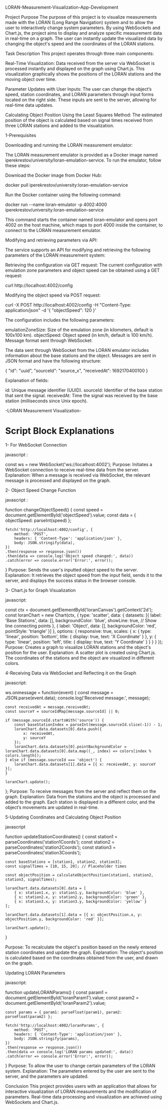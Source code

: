 LORAN-Measurement-Visualization-App-Development

Project Purpose
The purpose of this project is to visualize measurements made with the LORAN (Long Range Navigation) system and to allow the user to interactively change system parameters. By using WebSockets and Chart.js, the project aims to display and analyze specific measurement data in real-time on a graph. The user can instantly update the visualized data by changing the object's speed and the coordinates of the LORAN stations.

Task Description
This project operates through three main components:

Real-Time Visualization: Data received from the server via WebSocket is processed instantly and displayed on the graph using Chart.js. This visualization graphically shows the positions of the LORAN stations and the moving object over time.

Parameter Updates with User Inputs: The user can change the object’s speed, station coordinates, and LORAN parameters through input forms located on the right side. These inputs are sent to the server, allowing for real-time data updates.

Calculating Object Position Using the Least Squares Method: The estimated position of the object is calculated based on signal times received from three LORAN stations and added to the visualization.

1-Prerequisites

Downloading and running the LORAN measurement emulator:

The LORAN measurement emulator is provided as a Docker image named iperekrestov/university/loran-emulation-service. To run the emulator, follow these steps:

Download the Docker image from Docker Hub:

docker pull iperekrestov/university:loran-emulation-service

Run the Docker container using the following command:

docker run --name loran-emulator -p 4002:4000 iperekrestov/university:loran-emulation-service

This command starts the container named loran-emulator and opens port 4002 on the host machine, which maps to port 4000 inside the container, to connect to the LORAN measurement emulator.

Modifying and retrieving parameters via API:

The service supports an API for modifying and retrieving the following parameters of the LORAN measurement system:

Retrieving the configuration via GET request: The current configuration with emulation zone parameters and object speed can be obtained using a GET request:

curl http://localhost:4002/config


Modifying the object speed via POST request:

curl -X POST http://localhost:4002/config -H "Content-Type: application/json" -d '{
  "objectSpeed": 120
}'

The configuration includes the following parameters:

emulationZoneSize: Size of the emulation zone (in kilometers, default is 100x100 km).
objectSpeed: Object speed (in km/h, default is 100 km/h).
Message format sent through WebSocket:

The data sent through WebSocket from the LORAN emulator includes information about the base stations and the object. Messages are sent in JSON format and have the following structure:

{
  "id": "uuid",
  "sourceId": "source_x",
  "receivedAt": 1692170400100
}

Explanation of fields:

id: Unique message identifier (UUID).
sourceId: Identifier of the base station that sent the signal.
receivedAt: Time the signal was received by the base station (milliseconds since Unix epoch).

-LORAN Measurement Visualization-
# Script Block Explanations #

1- For WebSocket Connection

javascript :

const ws = new WebSocket('ws://localhost:4002');
Purpose: Initiates a WebSocket connection to receive real-time data from the server.
Explanation: When a message is received via WebSocket, the relevant message is processed and displayed on the graph.

2- Object Speed Change Function

javascript :

function changeObjectSpeed() {
    const speed = document.getElementById('objectSpeed').value;
    const data = { objectSpeed: parseInt(speed) };

    fetch('http://localhost:4002/config', {
        method: 'POST',
        headers: { 'Content-Type': 'application/json' },
        body: JSON.stringify(data),
    })
    .then(response => response.json())
    .then(data => console.log('Object speed changed:', data))
    .catch(error => console.error('Error:', error));
}
Purpose: Sends the user's inputted object speed to the server.
Explanation: It retrieves the object speed from the input field, sends it to the server, and displays the success status in the browser console.

3- Chart.js for Graph Visualization

javascript:

const ctx = document.getElementById('loranCanvas').getContext('2d');
const loranChart = new Chart(ctx, {
    type: 'scatter',
    data: {
        datasets: [{
            label: 'Base Stations',
            data: [],
            backgroundColor: 'blue',
            showLine: true,  // Show line connecting points
        }, {
            label: 'Object',
            data: [],
            backgroundColor: 'red',
            pointStyle: 'triangle'
        }]
    },
    options: {
        responsive: true,
        scales: {
            x: { type: 'linear', position: 'bottom', title: { display: true, text: 'X Coordinate' } },
            y: { type: 'linear', position: 'left', title: { display: true, text: 'Y Coordinate' } }
        }
    }
});
Purpose: Creates a graph to visualize LORAN stations and the object's position for the user.
Explanation: A scatter plot is created using Chart.js. The coordinates of the stations and the object are visualized in different colors.

4-Receiving Data via WebSocket and Reflecting it on the Graph

javascript:

ws.onmessage = function(event) {
    const message = JSON.parse(event.data);
    console.log('Received message:', message);

    const receivedAt = message.receivedAt;
    const sourceY = sourceIdMap[message.sourceId] || 0;

    if (message.sourceId.startsWith('source')) {
        const baseStationIndex = parseInt(message.sourceId.slice(-1)) - 1;
        loranChart.data.datasets[0].data.push({
            x: receivedAt,
            y: sourceY
        });
        loranChart.data.datasets[0].pointBackgroundColor = loranChart.data.datasets[0].data.map((_, index) => colors[index % colors.length]);
    } else if (message.sourceId === 'object') {
        loranChart.data.datasets[1].data = [{ x: receivedAt, y: sourceY }];
    }

    loranChart.update();
};
Purpose: To receive messages from the server and reflect them on the graph.
Explanation: Data from the stations and the object is processed and added to the graph. Each station is displayed in a different color, and the object’s movements are updated in real-time.

5-Updating Coordinates and Calculating Object Position

javascript

function updateStationCoordinates() {
    const station1 = parseCoordinates('station1Coords');
    const station2 = parseCoordinates('station2Coords');
    const station3 = parseCoordinates('station3Coords');

    const baseStations = [station1, station2, station3];
    const signalTimes = [10, 15, 20]; // Placeholder times

    const objectPosition = calculateObjectPosition(station1, station2, station3, signalTimes);

    loranChart.data.datasets[0].data = [
        { x: station1.x, y: station1.y, backgroundColor: 'blue' },
        { x: station2.x, y: station2.y, backgroundColor: 'green' },
        { x: station3.x, y: station3.y, backgroundColor: 'yellow' }
    ];

    loranChart.data.datasets[1].data = [{ x: objectPosition.x, y: objectPosition.y, backgroundColor: 'red' }];

    loranChart.update();
}

Purpose: To recalculate the object's position based on the newly entered station coordinates and update the graph.
Explanation: The object's position is calculated based on the coordinates obtained from the user, and drawn on the graph.

Updating LORAN Parameters

javascript:

function updateLORANParams() {
    const param1 = document.getElementById('loranParam1').value;
    const param2 = document.getElementById('loranParam2').value;

    const params = { param1: parseFloat(param1), param2: parseFloat(param2) };

    fetch('http://localhost:4002/loranParams', {
        method: 'POST',
        headers: { 'Content-Type': 'application/json' },
        body: JSON.stringify(params),
    })
    .then(response => response.json())
    .then(data => console.log('LORAN params updated:', data))
    .catch(error => console.error('Error:', error));
}
Purpose: To allow the user to change certain parameters of the LORAN system.
Explanation: The parameters entered by the user are sent to the server, and the parameters are updated.

Conclusion
This project provides users with an application that allows for interactive visualization of LORAN measurements and the modification of parameters. Real-time data processing and visualization are achieved using WebSockets and Chart.js.
